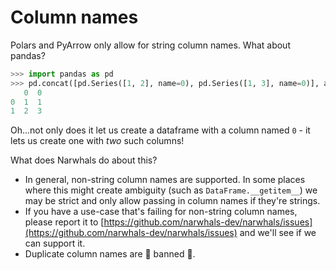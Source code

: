 # Column names

Polars and PyArrow only allow for string column names. What about pandas?

```python
>>> import pandas as pd
>>> pd.concat([pd.Series([1, 2], name=0), pd.Series([1, 3], name=0)], axis=1)
   0  0
0  1  1
1  2  3
```

Oh...not only does it let us create a dataframe with a column named `0` - it lets us
create one with _two_ such columns!

What does Narwhals do about this?

- In general, non-string column names are supported. In some places where this might
  create ambiguity (such as `DataFrame.__getitem__`) we may be strict and only
  allow passing in column names if they're strings.
- If you have a use-case that's
  failing for non-string column names, please report it to [https://github.com/narwhals-dev/narwhals/issues](https://github.com/narwhals-dev/narwhals/issues)
  and we'll see if we can support it.
- Duplicate column names are 🚫 banned 🚫.
